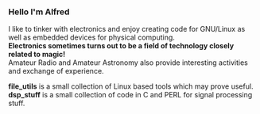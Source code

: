 ### Hello I'm Alfred

I like to tinker with electronics and enjoy creating code for GNU/Linux as well as embedded devices for physical computing.<br />
**Electronics sometimes turns out to be a field of technology closely related to magic!**<br />
Amateur Radio and Amateur Astronomy also provide interesting activities and exchange of experience.<br />

**file_utils** is a small collection of Linux based tools which may prove useful.<br />
**dsp_stuff** is a small collection of code in C and PERL for signal processing stuff.<br />
